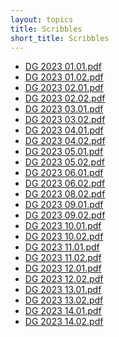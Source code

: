 ```yaml
---
layout: topics
title: Scribbles
short_title: Scribbles
---
```



- <a href="{{ '/pdf/scribbles/DG 2023 01.01.pdf' | relative_url }}" target="_blank">DG 2023 01.01.pdf</a>
- <a href="{{ '/pdf/scribbles/DG 2023 01.02.pdf' | relative_url }}" target="_blank">DG 2023 01.02.pdf</a>
- <a href="{{ '/pdf/scribbles/DG 2023 02.01.pdf' | relative_url }}" target="_blank">DG 2023 02.01.pdf</a>
- <a href="{{ '/pdf/scribbles/DG 2023 02.02.pdf' | relative_url }}" target="_blank">DG 2023 02.02.pdf</a>
- <a href="{{ '/pdf/scribbles/DG 2023 03.01.pdf' | relative_url }}" target="_blank">DG 2023 03.01.pdf</a>
- <a href="{{ '/pdf/scribbles/DG 2023 03.02.pdf' | relative_url }}" target="_blank">DG 2023 03.02.pdf</a>
- <a href="{{ '/pdf/scribbles/DG 2023 04.01.pdf' | relative_url }}" target="_blank">DG 2023 04.01.pdf</a>
- <a href="{{ '/pdf/scribbles/DG 2023 04.02.pdf' | relative_url }}" target="_blank">DG 2023 04.02.pdf</a>
- <a href="{{ '/pdf/scribbles/DG 2023 05.01.pdf' | relative_url }}" target="_blank">DG 2023 05.01.pdf</a>
- <a href="{{ '/pdf/scribbles/DG 2023 05.02.pdf' | relative_url }}" target="_blank">DG 2023 05.02.pdf</a>
- <a href="{{ '/pdf/scribbles/DG 2023 06.01.pdf' | relative_url }}" target="_blank">DG 2023 06.01.pdf</a>
- <a href="{{ '/pdf/scribbles/DG 2023 06.02.pdf' | relative_url }}" target="_blank">DG 2023 06.02.pdf</a>
- <a href="{{ '/pdf/scribbles/DG 2023 08.02.pdf' | relative_url }}" target="_blank">DG 2023 08.02.pdf</a>
- <a href="{{ '/pdf/scribbles/DG 2023 09.01.pdf' | relative_url }}" target="_blank">DG 2023 09.01.pdf</a>
- <a href="{{ '/pdf/scribbles/DG 2023 09.02.pdf' | relative_url }}" target="_blank">DG 2023 09.02.pdf</a>
- <a href="{{ '/pdf/scribbles/DG 2023 10.01.pdf' | relative_url }}" target="_blank">DG 2023 10.01.pdf</a>
- <a href="{{ '/pdf/scribbles/DG 2023 10.02.pdf' | relative_url }}" target="_blank">DG 2023 10.02.pdf</a>
- <a href="{{ '/pdf/scribbles/DG 2023 11.01.pdf' | relative_url }}" target="_blank">DG 2023 11.01.pdf</a>
- <a href="{{ '/pdf/scribbles/DG 2023 11.02.pdf' | relative_url }}" target="_blank">DG 2023 11.02.pdf</a>
- <a href="{{ '/pdf/scribbles/DG 2023 12.01.pdf' | relative_url }}" target="_blank">DG 2023 12.01.pdf</a>
- <a href="{{ '/pdf/scribbles/DG 2023 12.02.pdf' | relative_url }}" target="_blank">DG 2023 12.02.pdf</a>
- <a href="{{ '/pdf/scribbles/DG 2023 13.01.pdf' | relative_url }}" target="_blank">DG 2023 13.01.pdf</a>
- <a href="{{ '/pdf/scribbles/DG 2023 13.02.pdf' | relative_url }}" target="_blank">DG 2023 13.02.pdf</a>
- <a href="{{ '/pdf/scribbles/DG 2023 14.01.pdf' | relative_url }}" target="_blank">DG 2023 14.01.pdf</a>
- <a href="{{ '/pdf/scribbles/DG 2023 14.02.pdf' | relative_url }}" target="_blank">DG 2023 14.02.pdf</a>
